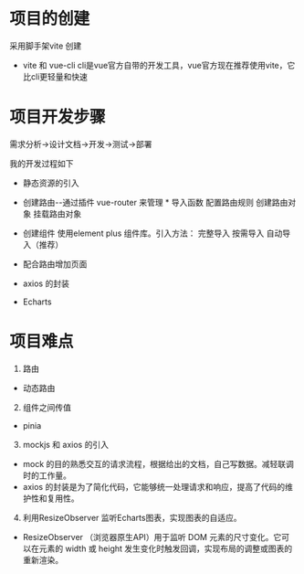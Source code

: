 # 项目的创建
采用脚手架vite 创建
- vite 和 vue-cli
    cli是vue官方自带的开发工具，vue官方现在推荐使用vite，它比cli更轻量和快速

# 项目开发步骤
需求分析->设计文档->开发->测试->部署

我的开发过程如下

- 静态资源的引入
- 创建路由--通过插件 vue-router 来管理 *
    导入函数
    配置路由规则
    创建路由对象
    挂载路由对象
- 创建组件
    使用element plus 组件库。引入方法：
    完整导入
    按需导入
    自动导入（推荐）
- 配合路由增加页面


- axios 的封装

- Echarts 
# 项目难点
1. 路由
- 动态路由

2. 组件之间传值
- pinia

3. mockjs 和 axios 的引入
- mock 的目的熟悉交互的请求流程，根据给出的文档，自己写数据。减轻联调时的工作量。
- axios 的封装是为了简化代码，它能够统一处理请求和响应，提高了代码的维护性和复用性。

4. 利用ResizeObserver 监听Echarts图表，实现图表的自适应。
- ResizeObserver （浏览器原生API）用于监听 DOM 元素的尺寸变化。它可以在元素的 width 或 height 发生变化时触发回调，实现布局的调整或图表的重新渲染。